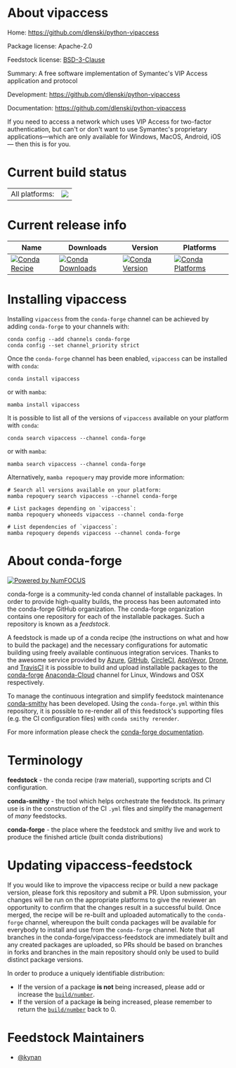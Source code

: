 About vipaccess
===============

Home: https://github.com/dlenski/python-vipaccess

Package license: Apache-2.0

Feedstock license: [BSD-3-Clause](https://github.com/conda-forge/vipaccess-feedstock/blob/main/LICENSE.txt)

Summary: A free software implementation of Symantec's VIP Access application and protocol

Development: https://github.com/dlenski/python-vipaccess

Documentation: https://github.com/dlenski/python-vipaccess

If you need to access a network which uses VIP Access for two-factor
authentication, but can't or don't want to use Symantec's proprietary
applications—which are only available for Windows, MacOS, Android, iOS —
then this is for you.


Current build status
====================


<table><tr><td>All platforms:</td>
    <td>
      <a href="https://dev.azure.com/conda-forge/feedstock-builds/_build/latest?definitionId=2261&branchName=main">
        <img src="https://dev.azure.com/conda-forge/feedstock-builds/_apis/build/status/vipaccess-feedstock?branchName=main">
      </a>
    </td>
  </tr>
</table>

Current release info
====================

| Name | Downloads | Version | Platforms |
| --- | --- | --- | --- |
| [![Conda Recipe](https://img.shields.io/badge/recipe-vipaccess-green.svg)](https://anaconda.org/conda-forge/vipaccess) | [![Conda Downloads](https://img.shields.io/conda/dn/conda-forge/vipaccess.svg)](https://anaconda.org/conda-forge/vipaccess) | [![Conda Version](https://img.shields.io/conda/vn/conda-forge/vipaccess.svg)](https://anaconda.org/conda-forge/vipaccess) | [![Conda Platforms](https://img.shields.io/conda/pn/conda-forge/vipaccess.svg)](https://anaconda.org/conda-forge/vipaccess) |

Installing vipaccess
====================

Installing `vipaccess` from the `conda-forge` channel can be achieved by adding `conda-forge` to your channels with:

```
conda config --add channels conda-forge
conda config --set channel_priority strict
```

Once the `conda-forge` channel has been enabled, `vipaccess` can be installed with `conda`:

```
conda install vipaccess
```

or with `mamba`:

```
mamba install vipaccess
```

It is possible to list all of the versions of `vipaccess` available on your platform with `conda`:

```
conda search vipaccess --channel conda-forge
```

or with `mamba`:

```
mamba search vipaccess --channel conda-forge
```

Alternatively, `mamba repoquery` may provide more information:

```
# Search all versions available on your platform:
mamba repoquery search vipaccess --channel conda-forge

# List packages depending on `vipaccess`:
mamba repoquery whoneeds vipaccess --channel conda-forge

# List dependencies of `vipaccess`:
mamba repoquery depends vipaccess --channel conda-forge
```


About conda-forge
=================

[![Powered by
NumFOCUS](https://img.shields.io/badge/powered%20by-NumFOCUS-orange.svg?style=flat&colorA=E1523D&colorB=007D8A)](https://numfocus.org)

conda-forge is a community-led conda channel of installable packages.
In order to provide high-quality builds, the process has been automated into the
conda-forge GitHub organization. The conda-forge organization contains one repository
for each of the installable packages. Such a repository is known as a *feedstock*.

A feedstock is made up of a conda recipe (the instructions on what and how to build
the package) and the necessary configurations for automatic building using freely
available continuous integration services. Thanks to the awesome service provided by
[Azure](https://azure.microsoft.com/en-us/services/devops/), [GitHub](https://github.com/),
[CircleCI](https://circleci.com/), [AppVeyor](https://www.appveyor.com/),
[Drone](https://cloud.drone.io/welcome), and [TravisCI](https://travis-ci.com/)
it is possible to build and upload installable packages to the
[conda-forge](https://anaconda.org/conda-forge) [Anaconda-Cloud](https://anaconda.org/)
channel for Linux, Windows and OSX respectively.

To manage the continuous integration and simplify feedstock maintenance
[conda-smithy](https://github.com/conda-forge/conda-smithy) has been developed.
Using the ``conda-forge.yml`` within this repository, it is possible to re-render all of
this feedstock's supporting files (e.g. the CI configuration files) with ``conda smithy rerender``.

For more information please check the [conda-forge documentation](https://conda-forge.org/docs/).

Terminology
===========

**feedstock** - the conda recipe (raw material), supporting scripts and CI configuration.

**conda-smithy** - the tool which helps orchestrate the feedstock.
                   Its primary use is in the construction of the CI ``.yml`` files
                   and simplify the management of *many* feedstocks.

**conda-forge** - the place where the feedstock and smithy live and work to
                  produce the finished article (built conda distributions)


Updating vipaccess-feedstock
============================

If you would like to improve the vipaccess recipe or build a new
package version, please fork this repository and submit a PR. Upon submission,
your changes will be run on the appropriate platforms to give the reviewer an
opportunity to confirm that the changes result in a successful build. Once
merged, the recipe will be re-built and uploaded automatically to the
`conda-forge` channel, whereupon the built conda packages will be available for
everybody to install and use from the `conda-forge` channel.
Note that all branches in the conda-forge/vipaccess-feedstock are
immediately built and any created packages are uploaded, so PRs should be based
on branches in forks and branches in the main repository should only be used to
build distinct package versions.

In order to produce a uniquely identifiable distribution:
 * If the version of a package **is not** being increased, please add or increase
   the [``build/number``](https://docs.conda.io/projects/conda-build/en/latest/resources/define-metadata.html#build-number-and-string).
 * If the version of a package **is** being increased, please remember to return
   the [``build/number``](https://docs.conda.io/projects/conda-build/en/latest/resources/define-metadata.html#build-number-and-string)
   back to 0.

Feedstock Maintainers
=====================

* [@kynan](https://github.com/kynan/)

